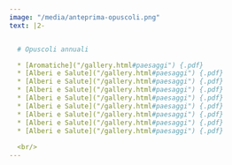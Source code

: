 ```yaml
---
image: "/media/anteprima-opuscoli.png"
text: |2-


  # Opuscoli annuali

  * [Aromatiche]("/gallery.html#paesaggi") {.pdf}
  * [Alberi e Salute]("/gallery.html#paesaggi") {.pdf}
  * [Alberi e Salute]("/gallery.html#paesaggi") {.pdf}
  * [Alberi e Salute]("/gallery.html#paesaggi") {.pdf}
  * [Alberi e Salute]("/gallery.html#paesaggi") {.pdf}
  * [Alberi e Salute]("/gallery.html#paesaggi") {.pdf}
  * [Alberi e Salute]("/gallery.html#paesaggi") {.pdf}
  * [Alberi e Salute]("/gallery.html#paesaggi") {.pdf}
  * [Alberi e Salute]("/gallery.html#paesaggi") {.pdf}
  
  <br/>
---
```

